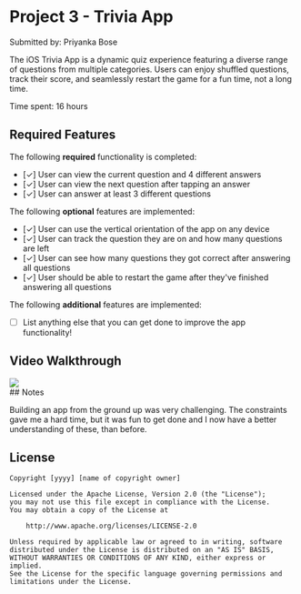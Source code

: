 # Project 3 - Trivia App

Submitted by: Priyanka Bose

The iOS Trivia App is a dynamic quiz experience featuring a diverse range of questions from multiple categories. Users can enjoy shuffled questions, track their score, and seamlessly restart the game for a fun time, not a long time.

Time spent: 16 hours

## Required Features

The following **required** functionality is completed:

- [✓] User can view the current question and 4 different answers
- [✓] User can view the next question after tapping an answer
- [✓] User can answer at least 3 different questions


The following **optional** features are implemented:

- [✓] User can use the vertical orientation of the app on any device
- [✓] User can track the question they are on and how many questions are left
- [✓] User can see how many questions they got correct after answering all questions
- [✓] User should be able to restart the game after they've finished answering all questions

The following **additional** features are implemented:

- [ ] List anything else that you can get done to improve the app functionality!

## Video Walkthrough
<div>
    <a href="https://www.loom.com/share/cab87acd1c344ac1b6fbb7c98ca51886">
    </a>
    <a href="https://www.loom.com/share/cab87acd1c344ac1b6fbb7c98ca51886">
      <img style="max-width:300px;" src="https://cdn.loom.com/sessions/thumbnails/cab87acd1c344ac1b6fbb7c98ca51886-with-play.gif">
    </a>
  </div>
## Notes

Building an app from the ground up was very challenging. The constraints gave me a hard time, but it was fun to get done and I now have a better understanding of these, than before.

## License

    Copyright [yyyy] [name of copyright owner]

    Licensed under the Apache License, Version 2.0 (the "License");
    you may not use this file except in compliance with the License.
    You may obtain a copy of the License at

        http://www.apache.org/licenses/LICENSE-2.0

    Unless required by applicable law or agreed to in writing, software
    distributed under the License is distributed on an "AS IS" BASIS,
    WITHOUT WARRANTIES OR CONDITIONS OF ANY KIND, either express or implied.
    See the License for the specific language governing permissions and
    limitations under the License.
